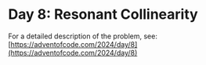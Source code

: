 # Day 8: Resonant Collinearity

For a detailed description of the problem, see:
[https://adventofcode.com/2024/day/8](https://adventofcode.com/2024/day/8)
